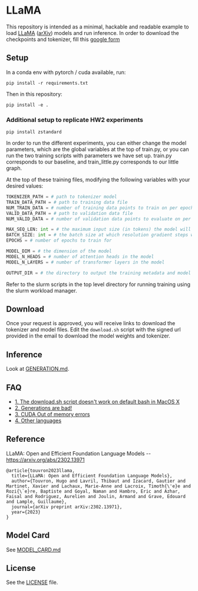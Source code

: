 # LLaMA 

This repository is intended as a minimal, hackable and readable example to load [LLaMA](https://ai.facebook.com/blog/large-language-model-llama-meta-ai/) ([arXiv](https://arxiv.org/abs/2302.13971v1)) models and run inference.
In order to download the checkpoints and tokenizer, fill this [google form](https://forms.gle/jk851eBVbX1m5TAv5)

## Setup

In a conda env with pytorch / cuda available, run:
```
pip install -r requirements.txt
```
Then in this repository:
```
pip install -e .
```

### Additional setup to replicate HW2 experiments
```
pip install zstandard
```
In order to run the different experiments, you can either change the model parameters, which are the global variables at the top of train.py, or you can run the two training scripts with parameters we have set up. train.py corresponds to our baseline, and train_little.py corresponds to our little graph.

At the top of these training files, modifying the following variables with your desired values:
```python
TOKENIZER_PATH = # path to tokenizer model
TRAIN_DATA_PATH = # path to training data file
NUM_TRAIN_DATA = # number of training data points to train on per epoch
VALID_DATA_PATH = # path to validation data file
NUM_VALID_DATA = # number of validation data points to evaluate on per epoch

MAX_SEQ_LEN: int = # the maximum input size (in tokens) the model will accept
BATCH_SIZE: int = # the batch size at which resolution gradient steps will be taken
EPOCHS = # number of epochs to train for

MODEL_DIM = # the dimension of the model
MODEL_N_HEADS = # number of attention heads in the model
MODEL_N_LAYERS = # number of transformer layers in the model

OUTPUT_DIR = # the directory to output the training metadata and model weights
```

Refer to the slurm scripts in the top level directory for running training using the slurm workload manager.

## Download

Once your request is approved, you will receive links to download the tokenizer and model files.
Edit the `download.sh` script with the signed url provided in the email to download the model weights and tokenizer.

## Inference

Look at [GENERATION.md](GENERATION.md).

## FAQ

- [1. The download.sh script doesn't work on default bash in MacOS X](FAQ.md#1)
- [2. Generations are bad!](FAQ.md#2)
- [3. CUDA Out of memory errors](FAQ.md#3)
- [4. Other languages](FAQ.md#4)

## Reference

LLaMA: Open and Efficient Foundation Language Models -- https://arxiv.org/abs/2302.13971

```
@article{touvron2023llama,
  title={LLaMA: Open and Efficient Foundation Language Models},
  author={Touvron, Hugo and Lavril, Thibaut and Izacard, Gautier and Martinet, Xavier and Lachaux, Marie-Anne and Lacroix, Timoth{\'e}e and Rozi{\`e}re, Baptiste and Goyal, Naman and Hambro, Eric and Azhar, Faisal and Rodriguez, Aurelien and Joulin, Armand and Grave, Edouard and Lample, Guillaume},
  journal={arXiv preprint arXiv:2302.13971},
  year={2023}
}
```

## Model Card
See [MODEL_CARD.md](MODEL_CARD.md)

## License
See the [LICENSE](LICENSE) file.
